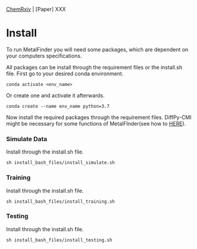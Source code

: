 [ChemRxiv](https://chemrxiv.org/engage/chemrxiv/article-details/6221f17357a9d20c9a729ecb)  |  [Paper] XXX

# Install
To run MetalFinder you will need some packages, which are dependent on your computers specifications. 

All  packages can be install through the requirement files or the install.sh file. 
First go to your desired conda environment.
 ```
conda activate <env_name>
``` 
Or create one and activate it afterwards.
```
conda create --name env_name python=3.7
``` 

Now install the required packages through the requirement files.
DiffPy-CMI might be necessary for some functions of MetalFInder(see how to [HERE](https://www.diffpy.org/products/diffpycmi/index.html)).
### Simulate Data
Install through the install.sh file.
```
sh install_bash_files/install_simulate.sh
``` 
### Training
Install through the install.sh file.
```
sh install_bash_files/install_training.sh
``` 

### Testing
Install through the install.sh file.
```
sh install_bash_files/install_testing.sh
``` 

